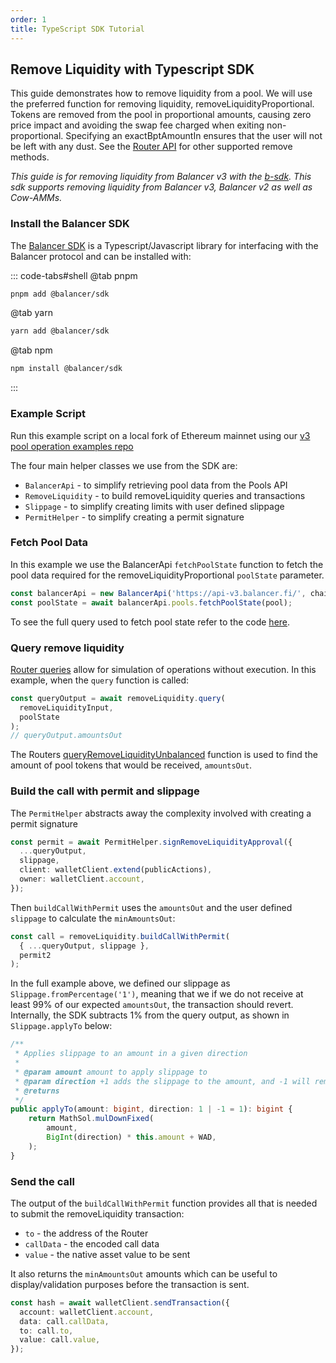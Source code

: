 ```yaml
---
order: 1
title: TypeScript SDK Tutorial
---
```


## Remove Liquidity with Typescript SDK

This guide demonstrates how to remove liquidity from a pool. We will use the preferred function for removing liquidity, removeLiquidityProportional. Tokens are removed from the pool in proportional amounts, causing zero price impact and avoiding the swap fee charged when exiting non-proportional. Specifying an exactBptAmountIn ensures that the user will not be left with any dust. See the [Router API](/developer-reference/contracts/router-api.html) for other supported remove methods.

_This guide is for removing liquidity from Balancer v3 with the [b-sdk](https://github.com/balancer/b-sdk). This sdk supports removing liquidity from Balancer v3, Balancer v2 as well as Cow-AMMs._

### Install the Balancer SDK

The [Balancer SDK](https://github.com/balancer/b-sdk) is a Typescript/Javascript library for interfacing with the Balancer protocol and can be installed with:

::: code-tabs#shell
@tab pnpm

```bash
pnpm add @balancer/sdk
```

@tab yarn

```bash
yarn add @balancer/sdk
```

@tab npm

```bash
npm install @balancer/sdk
```

:::

### Example Script

Run this example script on a local fork of Ethereum mainnet using our [v3 pool operation examples repo](https://github.com/MattPereira/v3-pool-operation-examples/tree/main?tab=readme-ov-file#balancer-v3-pool-operation-examples)

<GithubCode url="https://raw.githubusercontent.com/MattPereira/v3-pool-operation-examples/refs/heads/main/scripts/hardhat/remove-liquidity/removeLiquidityProportional.ts" clipEndLines=8 clipStartLines=4 />

The four main helper classes we use from the SDK are:

- `BalancerApi` - to simplify retrieving pool data from the Pools API
- `RemoveLiquidity` - to build removeLiquidity queries and transactions
- `Slippage` - to simplify creating limits with user defined slippage
- `PermitHelper` - to simplify creating a permit signature

### Fetch Pool Data

In this example we use the BalancerApi `fetchPoolState` function to fetch the pool data required for the removeLiquidityProportional `poolState` parameter.

```typescript
const balancerApi = new BalancerApi('https://api-v3.balancer.fi/', chainId);
const poolState = await balancerApi.pools.fetchPoolState(pool);
```

To see the full query used to fetch pool state refer to the code [here](https://github.com/balancer/b-sdk/blob/41d2623743ab7fa466ed4d0f5f5c7e5aa16b7d91/src/data/providers/balancer-api/modules/pool-state/index.ts#L7).

### Query remove liquidity

[Router queries](../../concepts/router/queries.md) allow for simulation of operations without execution. In this example, when the `query` function is called:

```typescript
const queryOutput = await removeLiquidity.query(
  removeLiquidityInput,
  poolState
);
// queryOutput.amountsOut
```

The Routers [queryRemoveLiquidityUnbalanced](../../developer-reference/contracts/router-api.md#queryremoveliquidityproportional) function is used to find the amount of pool tokens that would be received, `amountsOut`.

### Build the call with permit and slippage

The `PermitHelper` abstracts away the complexity involved with creating a permit signature

```typescript
const permit = await PermitHelper.signRemoveLiquidityApproval({
  ...queryOutput,
  slippage,
  client: walletClient.extend(publicActions),
  owner: walletClient.account,
});
```

Then `buildCallWithPermit` uses the `amountsOut` and the user defined `slippage` to calculate the `minAmountsOut`:

```typescript
const call = removeLiquidity.buildCallWithPermit(
  { ...queryOutput, slippage },
  permit2
);
```

In the full example above, we defined our slippage as `Slippage.fromPercentage('1')`, meaning that we if we do not receive at least 99% of our expected `amountsOut`, the transaction should revert.
Internally, the SDK subtracts 1% from the query output, as shown in `Slippage.applyTo` below:

```typescript
/**
 * Applies slippage to an amount in a given direction
 *
 * @param amount amount to apply slippage to
 * @param direction +1 adds the slippage to the amount, and -1 will remove the slippage from the amount
 * @returns
 */
public applyTo(amount: bigint, direction: 1 | -1 = 1): bigint {
    return MathSol.mulDownFixed(
        amount,
        BigInt(direction) * this.amount + WAD,
    );
}
```

### Send the call

The output of the `buildCallWithPermit` function provides all that is needed to submit the removeLiquidity transaction:

- `to` - the address of the Router
- `callData` - the encoded call data
- `value` - the native asset value to be sent

It also returns the `minAmountsOut` amounts which can be useful to display/validation purposes before the transaction is sent.

```typescript
const hash = await walletClient.sendTransaction({
  account: walletClient.account,
  data: call.callData,
  to: call.to,
  value: call.value,
});
```
